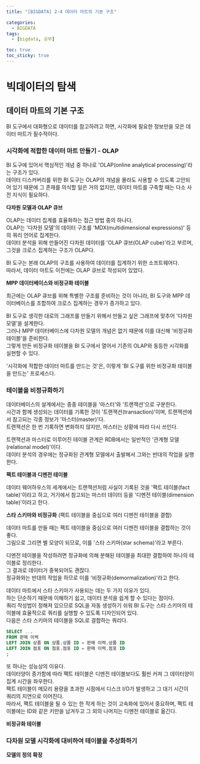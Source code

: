 ```yaml
---
title: "[BIGDATA] 2-4 데이터 마트의 기본 구조"

categories: 
  - BIGDATA
tags:
  - [bigdata, 공부]

toc: true
toc_sticky: true
---
```


# 빅데이터의 탐색

## 데이터 마트의 기본 구조

BI 도구에서 대화형으로 데이터를 참고하려고 하면, 시각화에 필요한 정보만을 모은 데이터 마트가 필수적이다.


### 시각화에 적합한 데이터 마트 만들기 - OLAP

BI 도구에 있어서 핵심적인 개념 중 하나로 'OLAP(online analytical processing)'라는 구조가 있다. <br> 데이터 디스커버리를 위한 BI 도구는 OLAP의 개념을 몰라도 사용할 수 있도록 고안되어 있기 때문에 그 존재를 의식할 일은 거의 없지만, 데이터 마트를 구축할 때는 다소 사전 지식이 필요하다.


**다차원 모델과 OLAP 큐브**

OLAP는 데이터 집계를 효율화하는 접근 방법 중의 하나다. <BR> OLAP는 '다차원 모델'의 데이터 구조를 'MDX(multidimensional expressions)' 등의 쿼리 언어로 집계한다. <br> 데이터 분석을 위해 만들어진 다차원 데이터를 'OLAP 큐브(OLAP cube)'라고 부르며, 그것을 크로스 집계하는 구조가 OLAP다.


BI 도구는 본래 OLAP의 구조를 사용하여 데이터를 집계하기 위한 소프트웨어다. <BR> 따라서, 데이터 마트도 이전에는 OLAP 큐브로 작성되어 있었다.


**MPP 데이터베이스와 비정규화 테이블**

최근에는 OLAP 큐브를 위해 특별한 구조를 준비하는 것이 아니라, BI 도구와 MPP 데이터베이스를 조합하여 크로스 집계하는 경우가 증가하고 있다.

BI 도구로 생각한 대로의 그래프를 만들기 위해서 만들고 싶은 그래프에 맞추어 '다차원 모델'을 설계한다. <BR> 그러나 MPP 데이터베이스에 다차원 모델의 개념은 없기 때문에 이를 대신해 '비정규화 테이블'을 준비한다. <BR> 그렇게 만든 비정규화 테이블을 BI 도구에서 열어서 기존의 OLAP와 동등한 시각화를 실현할 수 있다.

'시각화에 적합한 데이터 마트를 만드는 것'은, 이렇게 'BI 도구를 위한 비정규화 테이블을 만드는' 프로세스다.


### 테이블을 비정규화하기

데이터베이스의 설계에서는 종종 테이블을 '마스터'와 '트랜잭션'으로 구분한다. <BR> 시간과 함께 생성되는 데이터를 기록한 것이 '트랜잭션(transaction)'이며, 트랜잭션에서 참고되는 각종 정보가 '마스터(master)'다. <br> 트랜잭션은 한 번 기록하면 변화하지 않지만, 마스터는 상황에 따라 다시 쓰인다.

트랜잭션과 마스터로 이루어진 테이블 관계은 RDB에서는 일반적인 '관계형 모델(relational model)'이다. <br> 데이터 분석의 경우에는 정규화된 관계형 모델에서 출발해서 그와는 반대의 작업을 실행한다.


**팩트 테이블과 디멘전 테이블**

데이터 웨어하우스의 세계에서는 트랜잭션처럼 사실이 기록된 것을 '팩트 테이블(fact table)'이라고 하고, 거기에서 참고되는 마스터 데이터 등을 '디멘전 테이블(dimension table)'이라고 한다.


**스타 스키마와 비정규화** (팩트 테이블을 중심으로 여러 디멘전 테이블을 결합)

데이터 마트를 만들 때는 팩트 테이블을 중심으로 여러 디멘전 테이블을 결합하는 것이 좋다. <br> 그림으로 그리면 별 모양이 되므로, 이를 '스타 스키마(star schema)'라고 부른다.

디멘전 테이블을 작성하려면 정규화에 의해 분해된 테이블을 최대한 결합하여 하나의 테이블로 정리한다. <br> 그 결과로 데이터가 중복되어도 괜찮다. <br> 정규화와는 반대의 작업을 하므로 이를 '비정규화(demormalization)'라고 한다.

데이터 마트에서 스타 스키마가 사용되는 데는 두 가지 이유가 있다. <br> 하는 단순하기 때문에 이해하기 쉽고, 데이터 분석을 쉽게 할 수 있다는 점이다. <br> 쿼리 작성법이 정해져 있으므로 SQL을 자동 생성하기 쉬워 BI 도구는 스타 스키마의 테이블에 효율적으로 쿼리를 실행할 수 있도록 디자인되어 있다. <br> 다음은 스타 스키마의 테이블을 SQL로 결합하는 쿼리다.

```sql
SELECT ...
FROM 판매 이력
LEFT JOIN 상품 ON 상품.상품 ID = 판매 이력.상품 ID
LEFT JOIN 점포 ON 점포.점포 ID = 판매 이력.점포 ID
;
```
또 하나는 성능상의 이유다. <BR> 데이터양이 증가함에 따라 팩트 테이블은 디멘전 테이블보다도 훨씬 커져 그 데이터양이 집계 시간을 좌우한다. <BR> 팩트 테이블이 메모리 용량을 초과한 시점에서 디스크 I/O가 발생하고 그 대기 시간이 쿼리의 지연으로 이어진다. <BR> 따라서, 팩트 테이블을 될 수 있는 한 작게 하는 것이 고속화에 있어서 중요하며, 팩트 테이블에는 ID와 같은 키만을 남겨두고 그 외의 나머지는 디멘전 테이블로 옮긴다.


**비정규화 테이블**



### 다차원 모델 시각화에 대비하여 테이블을 추상화하기


**모델의 정의 확장**